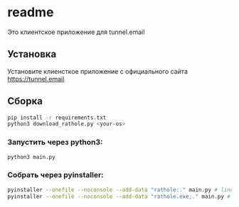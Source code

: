 # readme

Это клиентское приложение для tunnel.email

## Установка
Установите клиенсткое приложение с официального сайта https://tunnel.email

## Сборка
```bash
pip install -r requirements.txt
python3 download_rathole.py <your-os>
```
### Запустить через python3:
```bash
python3 main.py
```
### Собрать через pyinstaller:
```bash
pyinstaller --onefile --noconsole --add-data "rathole:." main.py # linux/macos
pyinstaller --onefile --noconsole --add-data "rathole.exe;." main.py # windows
```
